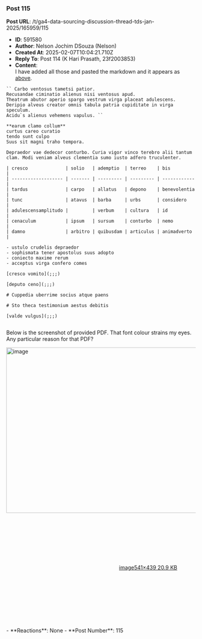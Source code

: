 ### Post 115
**Post URL**: /t/ga4-data-sourcing-discussion-thread-tds-jan-2025/165959/115
- **ID**: 591580
- **Author**: Nelson Jochim DSouza (Nelson)
- **Created At**: 2025-02-07T10:04:21.710Z
- **Reply To**: Post 114 (K Hari Prasath, 23f2003853)
- **Content**:  
  I have added all those and pasted the markdown and it appears as <a href="https://discourse.onlinedegree.iitm.ac.in/t/ga4-data-sourcing-discussion-thread-tds-jan-2025/165959/111">above</a>.
<pre><code class="lang-auto">`` Carbo ventosus tametsi patior.
Recusandae ciminatio alienus nisi ventosus apud.
Theatrum abutor aperio spargo vestrum virga placeat adulescens.
Deripio alveus creator omnis tabula patria cupiditate in virga speculum.
Acidu`s alienus vehemens vapulus. ``

**earum clamo collum**
curtus careo curatio
tendo sunt culpo
Suus sit magni traho tempora.

Depraedor vae dedecor conturbo. Curia vigor vinco terebro alii tantum clam. Modi veniam alveus clementia sumo iusto adfero truculenter.

| cresco              | solio   | ademptio  | terreo    | bis          |
| ------------------- | ------- | --------- | --------- | ------------ |
| tardus              | carpo   | allatus   | depono    | benevolentia |
| tunc                | atavus  | barba     | urbs      | considero    |
| adulescensamplitudo |         | verbum    | cultura   | id           |
| cenaculum           | ipsum   | sursum    | conturbo  | nemo         |
| damno               | arbitro | quibusdam | articulus | animadverto  |

- ustulo crudelis depraedor
- sophismata tener apostolus suus adopto
- coniecto maxime rerum
- acceptus virga confero comes

[cresco vomito](;;;)

[deputo ceno](;;;)

# Cuppedia uberrime socius atque paens

# Sto theca testimonium aestus debitis

[valde vulgus](;;;)

</code></pre>
Below is the screenshot of provided PDF. That font colour strains my eyes. Any particular reason for that PDF?
<div class="lightbox-wrapper"><a class="lightbox" href="https://europe1.discourse-cdn.com/flex013/uploads/iitm/original/3X/5/c/5c7b1a8077a70f4a4dc9a91b49a22dd26d960153.png" data-download-href="/uploads/short-url/dc7FS5M8fnp8aEAX2nKhODncdov.png?dl=1" title="image" rel="noopener nofollow ugc"><img src="https://europe1.discourse-cdn.com/flex013/uploads/iitm/original/3X/5/c/5c7b1a8077a70f4a4dc9a91b49a22dd26d960153.png" alt="image" data-base62-sha1="dc7FS5M8fnp8aEAX2nKhODncdov" width="541" height="439"><div class="meta"><svg class="fa d-icon d-icon-far-image svg-icon" aria-hidden="true"><use href="#far-image"></use></svg><span class="filename">image</span><span class="informations">541×439 20.9 KB</span><svg class="fa d-icon d-icon-discourse-expand svg-icon" aria-hidden="true"><use href="#discourse-expand"></use></svg></div></a></div>
- **Reactions**: None
- **Post Number**: 115

